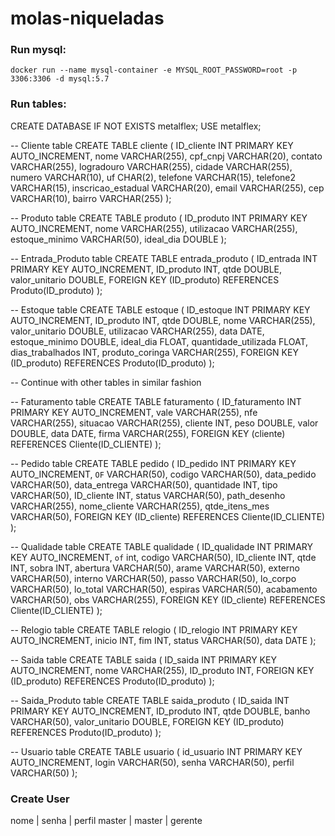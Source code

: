 # molas-niqueladas

### Run mysql: 
`docker run --name mysql-container -e MYSQL_ROOT_PASSWORD=root -p 3306:3306 -d mysql:5.7`

### Run tables: 

CREATE DATABASE IF NOT EXISTS metalflex;
USE metalflex;

-- Cliente table
CREATE TABLE cliente (
    ID_cliente INT PRIMARY KEY AUTO_INCREMENT,
    nome VARCHAR(255),
    cpf_cnpj VARCHAR(20),
    contato VARCHAR(255),
    logradouro VARCHAR(255),
    cidade VARCHAR(255),
    numero VARCHAR(10),
    uf CHAR(2),
    telefone VARCHAR(15),
    telefone2 VARCHAR(15),
    inscricao_estadual VARCHAR(20),
    email VARCHAR(255),
    cep VARCHAR(10),
    bairro VARCHAR(255)
);

-- Produto table
CREATE TABLE produto (
    ID_produto INT PRIMARY KEY AUTO_INCREMENT,
    nome VARCHAR(255),
    utilizacao VARCHAR(255),
    estoque_minimo VARCHAR(50),
    ideal_dia DOUBLE
);

-- Entrada_Produto table
CREATE TABLE entrada_produto (
    ID_entrada INT PRIMARY KEY AUTO_INCREMENT,
    ID_produto INT,
    qtde DOUBLE,
    valor_unitario DOUBLE,
    FOREIGN KEY (ID_produto) REFERENCES Produto(ID_produto)
);

-- Estoque table
CREATE TABLE estoque (
    ID_estoque INT PRIMARY KEY AUTO_INCREMENT,
    ID_produto INT,
    qtde DOUBLE,
    nome VARCHAR(255),
    valor_unitario DOUBLE,
    utilizacao VARCHAR(255),
    data DATE,
    estoque_minimo DOUBLE,
    ideal_dia FLOAT,
    quantidade_utilizada FLOAT,
    dias_trabalhados INT,
    produto_coringa VARCHAR(255),
    FOREIGN KEY (ID_produto) REFERENCES Produto(ID_produto)
);

-- Continue with other tables in similar fashion

-- Faturamento table
CREATE TABLE faturamento (
    ID_faturamento INT PRIMARY KEY AUTO_INCREMENT,
    vale VARCHAR(255),
    nfe VARCHAR(255),
    situacao VARCHAR(255),
    cliente INT,
    peso DOUBLE,
    valor DOUBLE,
    data DATE,
    firma VARCHAR(255),
    FOREIGN KEY (cliente) REFERENCES Cliente(ID_CLIENTE)
);

-- Pedido table
CREATE TABLE pedido (
    ID_pedido INT PRIMARY KEY AUTO_INCREMENT,
    `OF` VARCHAR(50),
    codigo VARCHAR(50),
    data_pedido VARCHAR(50),
    data_entrega VARCHAR(50),
    quantidade INT,
    tipo VARCHAR(50),
    ID_cliente INT,
    status VARCHAR(50),
    path_desenho VARCHAR(255),
    nome_cliente VARCHAR(255),
    qtde_itens_mes VARCHAR(50),
    FOREIGN KEY (ID_cliente) REFERENCES Cliente(ID_CLIENTE)
);

-- Qualidade table
CREATE TABLE qualidade (
    ID_qualidade INT PRIMARY KEY AUTO_INCREMENT,
    `of` int,
    codigo VARCHAR(50),
    ID_cliente INT,
    qtde INT,
    sobra INT,
    abertura VARCHAR(50),
    arame VARCHAR(50),
    externo VARCHAR(50),
    interno VARCHAR(50),
    passo VARCHAR(50),
    lo_corpo VARCHAR(50),
    lo_total VARCHAR(50),
    espiras VARCHAR(50),
    acabamento VARCHAR(50),
    obs VARCHAR(255),
    FOREIGN KEY (ID_cliente) REFERENCES Cliente(ID_CLIENTE)
);

-- Relogio table
CREATE TABLE relogio (
    ID_relogio INT PRIMARY KEY AUTO_INCREMENT,
    inicio INT,
    fim INT,
    status VARCHAR(50),
    data DATE
);

-- Saida table
CREATE TABLE saida (
    ID_saida INT PRIMARY KEY AUTO_INCREMENT,
    nome VARCHAR(255),
    ID_produto INT,
    FOREIGN KEY (ID_produto) REFERENCES Produto(ID_produto)
);

-- Saida_Produto table
CREATE TABLE saida_produto (
    ID_saida INT PRIMARY KEY AUTO_INCREMENT,
    ID_produto INT,
    qtde DOUBLE,
    banho VARCHAR(50),
    valor_unitario DOUBLE,
    FOREIGN KEY (ID_produto) REFERENCES Produto(ID_produto)
);

-- Usuario table
CREATE TABLE usuario (
    id_usuario INT PRIMARY KEY AUTO_INCREMENT,
    login VARCHAR(50),
    senha VARCHAR(50),
    perfil VARCHAR(50)
);



### Create User
nome   | senha  | perfil
master | master | gerente
